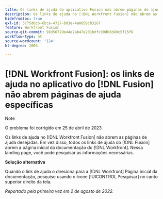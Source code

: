 ```yaml
---
title: Os links de ajuda do aplicativo Fusion não abrem páginas de ajuda específicas
description: Os links de ajuda no [!DNL Workfront Fusion] não abrem as páginas de ajuda desejadas. Em vez disso, todos os links de ajuda do Fusion abrem a página inicial da documentação do Workfront. Nessa landing page, você pode pesquisar as informações necessárias.
hidefromtoc: true
exl-id: 3775d0c6-6bca-4727-b03e-4a0659cb3267
feature: Workfront Fusion
source-git-commit: 98d56729e44e7ab47e201bdfc00db8d40c5f15f6
workflow-type: ht
source-wordcount: '124'
ht-degree: 100%

---
```


# [!DNL Workfront Fusion]: os links de ajuda no aplicativo do [!DNL Fusion] não abrem páginas de ajuda específicas

>[!NOTE]
>
>O problema foi corrigido em 25 de abril de 2023.

Os links de ajuda no [!DNL Workfront Fusion] não abrem as páginas de ajuda desejadas. Em vez disso, todos os links de ajuda do [!DNL Fusion] abrem a página inicial da documentação do [!DNL Workfront]. Nessa landing page, você pode pesquisar as informações necessárias.

**Solução alternativa**

Quando o link de ajuda o direciona para a [!DNL Workfront] Página inicial da documentação, pesquise usando o ícone [!UICONTROL Pesquisar] no canto superior direito da tela.

_Reportado pela primeira vez em 2 de agosto de 2022._

